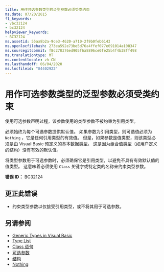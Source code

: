 ```yaml
---
title: 用作可选参数类型的泛型参数必须受类约束
ms.date: 07/20/2015
f1_keywords:
- vbc32124
- bc32124
helpviewer_keywords:
- BC32124
ms.assetid: 55aa8b2a-9ce3-4620-a710-2f9b0feb6143
ms.openlocfilehash: 273ea592e73be5d76a4ffef077e691014a108347
ms.sourcegitcommit: f8c270376ed905f6a8896ce0fe25b4f4b38ff498
ms.translationtype: MT
ms.contentlocale: zh-CN
ms.lasthandoff: 06/04/2020
ms.locfileid: "84402922"
---
```

# <a name="generic-parameters-used-as-optional-parameter-types-must-be-class-constrained"></a>用作可选参数类型的泛型参数必须受类约束
使用可选参数声明过程，该参数使用的类型参数不被约束为引用类型。  
  
 必须始终为每个可选参数提供默认值。 如果参数为引用类型，则可选值必须为 `Nothing` ，它是任何引用类型的有效值。 但是，如果参数是值类型，则该类型必须是由 Visual Basic 预定义的基本数据类型。 这是因为组合值类型（如用户定义的结构）没有有效的默认值。  
  
 将类型参数用于可选参数时，必须确保它是引用类型，以避免不具有有效默认值的值类型。 这意味着必须使用 `Class` 关键字或特定类的名称来约束类型参数。  
  
 **错误 ID：** BC32124  
  
## <a name="to-correct-this-error"></a>更正此错误  
  
- 约束类型参数以仅接受引用类型，或不将其用于可选参数。  
  
## <a name="see-also"></a>另请参阅

- [Generic Types in Visual Basic](../../programming-guide/language-features/data-types/generic-types.md)
- [Type List](../statements/type-list.md)
- [Class 语句](../statements/class-statement.md)
- [可选参数](../../programming-guide/language-features/procedures/optional-parameters.md)
- [结构](../../programming-guide/language-features/data-types/structures.md)
- [Nothing](../nothing.md)
